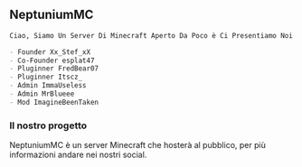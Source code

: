 ## NeptuniumMC

```markdown
Ciao, Siamo Un Server Di Minecraft Aperto Da Poco è Ci Presentiamo Noi Staffer

- Founder Xx_Stef_xX
- Co-Founder esplat47
- Pluginner FredBear07
- Pluginner Itscz_
- Admin ImmaUseless
- Admin MrBlueee
- Mod ImagineBeenTaken
```

### Il nostro progetto

NeptuniumMC è un server Minecraft che hosterà al pubblico, per più informazioni andare nei nostri social.

